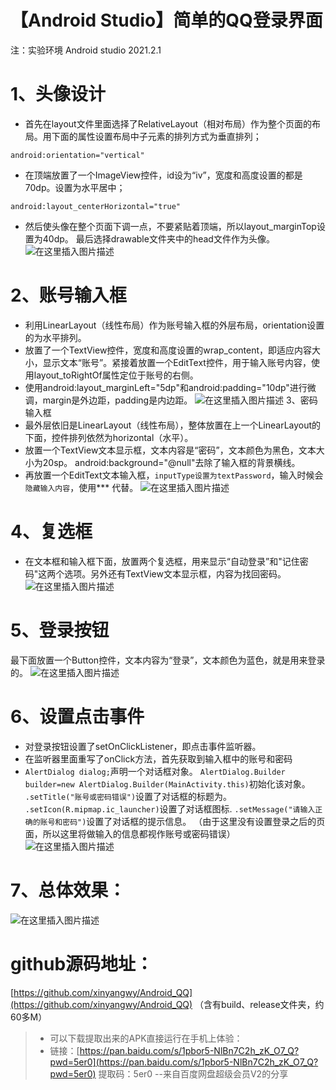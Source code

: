 # 【Android Studio】简单的QQ登录界面
注：实验环境 Android studio 2021.2.1
# 1、头像设计
+ 首先在layout文件里面选择了RelativeLayout（相对布局）作为整个页面的布局。用下面的属性设置布局中子元素的排列方式为垂直排列；

```
android:orientation="vertical"  
```

+ 在顶端放置了一个ImageView控件，id设为“iv”，宽度和高度设置的都是70dp。设置为水平居中；

```
android:layout_centerHorizontal="true"  
```
+ 然后使头像在整个页面下调一点，不要紧贴着顶端，所以layout_marginTop设置为40dp。
最后选择drawable文件夹中的head文件作为头像。
![在这里插入图片描述](https://i-blog.csdnimg.cn/blog_migrate/fea0b0a6166f5eff6dbd6552d28977d8.png)
# 2、账号输入框
+ 利用LinearLayout（线性布局）作为账号输入框的外层布局，orientation设置的为水平排列。
+ 放置了一个TextView控件，宽度和高度设置的wrap_content，即适应内容大小，显示文本“账号”。紧接着放置一个EditText控件，用于输入账号内容，使用layout_toRightOf属性定位于账号的右侧。
+ 使用android:layout_marginLeft="5dp"和android:padding="10dp"进行微调，margin是外边距，padding是内边距。
![在这里插入图片描述](https://i-blog.csdnimg.cn/blog_migrate/c0455a01828ba84494ac81e55d5171c6.png)
3、密码输入框
+ 最外层依旧是LinearLayout（线性布局），整体放置在上一个LinearLayout的下面，控件排列依然为horizontal（水平）。
+ 放置一个TextView文本显示框，文本内容是“密码”，文本颜色为黑色，文本大小为20sp。
android:background="@null"去除了输入框的背景横线。
+ 再放置一个EditText文本输入框，`inputType设置为textPassword`，输入时候会`隐藏输入内容`，使用*** 代替。
![在这里插入图片描述](https://i-blog.csdnimg.cn/blog_migrate/a428af1b44d3b62429c7f0dc27860742.png)
# 4、复选框
+ 在文本框和输入框下面，放置两个复选框，用来显示“自动登录”和"记住密码"这两个选项。另外还有TextView文本显示框，内容为找回密码。
![在这里插入图片描述](https://i-blog.csdnimg.cn/blog_migrate/a513039bae226ab290b9482598437c44.png)
# 5、登录按钮
最下面放置一个Button控件，文本内容为“登录”，文本颜色为蓝色，就是用来登录的。
![在这里插入图片描述](https://i-blog.csdnimg.cn/blog_migrate/a6ea9941a216fe2acff01997d8b91c11.png)
# 6、设置点击事件
+ 对登录按钮设置了setOnClickListener，即点击事件监听器。
+ 在监听器里面重写了onClick方法，首先获取到输入框中的账号和密码
+ `AlertDialog dialog;`声明一个对话框对象。
`AlertDialog.Builder builder=new AlertDialog.Builder(MainActivity.this)`初始化该对象。
`.setTitle("账号或密码错误")`设置了对话框的标题为。
`.setIcon(R.mipmap.ic_launcher)`设置了对话框图标.
`.setMessage("请输入正确的账号和密码")`设置了对话框的提示信息。
（由于这里没有设置登录之后的页面，所以这里将做输入的信息都视作账号或密码错误）
![在这里插入图片描述](https://i-blog.csdnimg.cn/blog_migrate/487a833fdd43913b14b75048db831a8e.png)
# 7、总体效果：
![在这里插入图片描述](https://i-blog.csdnimg.cn/blog_migrate/c7c085760293eaad9e6caf41b215f419.png)



# github源码地址：
[https://github.com/xinyangwy/Android_QQ](https://github.com/xinyangwy/Android_QQ)
（含有build、release文件夹，约60多M）

> + 可以下载提取出来的APK直接运行在手机上体验：
> + 链接：[https://pan.baidu.com/s/1pbor5-NlBn7C2h_zK_O7_Q?pwd=5er0](https://pan.baidu.com/s/1pbor5-NlBn7C2h_zK_O7_Q?pwd=5er0)  提取码：5er0 
> --来自百度网盘超级会员V2的分享
